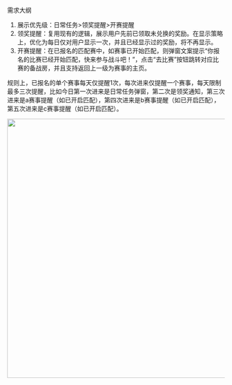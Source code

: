 需求大纲

1. 展示优先级：日常任务>领奖提醒>开赛提醒
2. 领奖提醒：复用现有的逻辑，展示用户先前已领取未兑换的奖励。在显示策略上，优化为每日仅对用户显示一次，并且已经显示过的奖励，将不再显示。
3. 开赛提醒：在已报名的匹配赛中，如赛事已开始匹配，则弹窗文案提示“你报名的比赛已经开始匹配，快来参与战斗吧！”，点击“去比赛”按钮跳转对应比赛的备战房，并且支持返回上一级为赛事的主页。


规则上，已报名的单个赛事每天仅提醒1次，每次进来仅提醒一个赛事，每天限制最多三次提醒，比如今日第一次进来是日常任务弹窗，第二次是领奖通知，第三次进来是a赛事提醒（如已开启匹配），第四次进来是b赛事提醒（如已开启匹配），第五次进来是c赛事提醒（如已开启匹配）。


<img src="https://mike-1255355338.cos.ap-guangzhou.myqcloud.com/article/2024/3/own_mike_75219dc6075efb2194.png" width="600">

